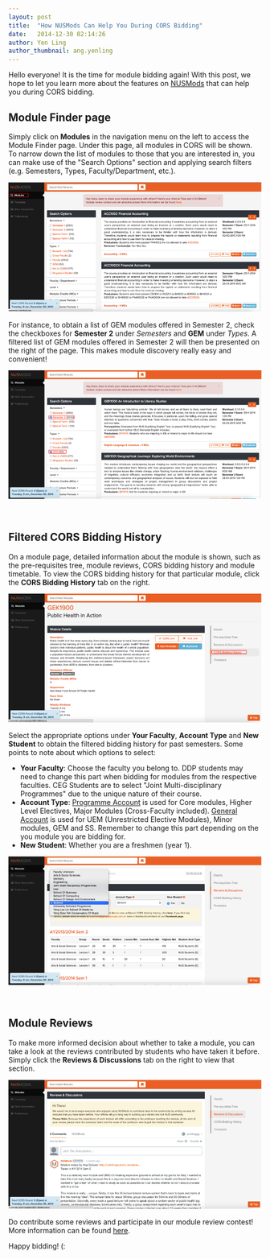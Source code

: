 ```yaml
---
layout: post
title:  "How NUSMods Can Help You During CORS Bidding"
date:   2014-12-30 02:14:26
author: Yen Ling
author_thumbnail: ang.yenling
---
```

Hello everyone! It is the time for module bidding again! With this post, we hope to let you learn more about the features on [NUSMods](http://nusmods.com) that can help you during CORS bidding. 

## Module Finder page 

Simply click on **Modules** in the navigation menu on the left to access the Module Finder page. Under this page, all modules in CORS will be shown. To narrow down the list of modules to those that you are interested in, you can make use of the "Search Options" section and applying search filters (e.g. Semesters, Types, Faculty/Department, etc.). 

![Click on "Modules"](/img/cors/cors-1.png)

For instance, to obtain a list of GEM modules offered in Semester 2, check the checkboxes for **Semester 2** under *Semesters* and **GEM** under *Types*. A filtered list of GEM modules offered in Semester 2 will then be presented on the right of the page. This makes module discovery really easy and convenient!

![Filter modules](/img/cors/cors-2.png)

<br>

Filtered CORS Bidding History
--

On a module page, detailed information about the module is shown, such as the pre-requisites tree, module reviews, CORS bidding history and module timetable. To view the CORS bidding history for that particular module, click the **CORS Bidding History** tab on the right.

![CORS Bidding History section](/img/cors/cors-3.png)

Select the appropriate options under **Your Faculty**, **Account Type** and **New Student** to obtain the filtered bidding history for past semesters. Some points to note about which options to select:  

- **Your Faculty**: Choose the faculty you belong to. DDP students may need to change this part when bidding for modules from the respective faculties. CEG Students are to select "Joint Multi-disciplinary Programmes" due to the unique nature of their course.
- **Account Type**: <u>Programme Account</u> is used for Core modules, Higher Level Electives, Major Modules (Cross-Faculty included). <u>General Account</u> is used for UEM (Unrestricted Elective Modules), Minor modules, GEM and SS. Remember to change this part depending on the you module you are bidding for.
- **New Student**: Whether you are a freshmen (year 1).

![Filter CORS Bidding History](/img/cors/cors-4.png)

<br>

## Module Reviews

To make more informed decision about whether to take a module, you can take a look at the reviews contributed by students who have taken it before. Simply click the **Reviews & Discussions** tab on the right to view that section.

![Module Reviews](/img/cors/cors-5.png)

Do contribute some reviews and participate in our module review contest! More information can be found [here](https://www.facebook.com/NUSMods/photos/a.107221136091076.15198.103575576455632/595083700638148/?type=1&theater).

Happy bidding! (:


